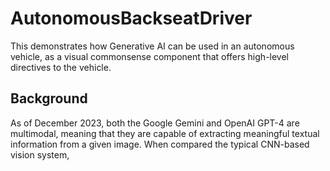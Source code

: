 # AutonomousBackseatDriver
This demonstrates how Generative AI can be used in an autonomous vehicle, as a visual commonsense component that offers high-level directives to the vehicle.

## Background
As of December 2023, both the Google Gemini and OpenAI GPT-4 are multimodal, meaning that they are capable of extracting meaningful textual information from a given image. When compared the typical CNN-based vision system, 


